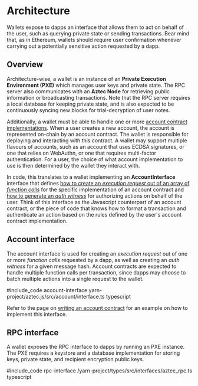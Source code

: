 # Architecture

Wallets expose to dapps an interface that allows them to act on behalf of the user, such as querying private state or sending transactions. Bear mind that, as in Ethereum, wallets should require user confirmation whenever carrying out a potentially sensitive action requested by a dapp.

## Overview

Architecture-wise, a wallet is an instance of an **Private Execution Environment (PXE)** which manages user keys and private state. The RPC server also communicates with an **Aztec Node** for retrieving public information or broadcasting transactions. Note that the RPC server requires a local database for keeping private state, and is also expected to be continuously syncing new blocks for trial-decryption of user notes.

Additionally, a wallet must be able to handle one or more [account contract implementations](../../concepts/foundation/accounts/main.md#account-contracts-and-wallets). When a user creates a new account, the account is represented on-chain by an account contract. The wallet is responsible for deploying and interacting with this contract. A wallet may support multiple flavours of accounts, such as an account that uses ECDSA signatures, or one that relies on WebAuthn, or one that requires multi-factor authentication. For a user, the choice of what account implementation to use is then determined by the wallet they interact with.

In code, this translates to a wallet implementing an **AccountInterface** interface that defines [how to create an _execution request_ out of an array of _function calls_](./main.md#transaction-lifecycle) for the specific implementation of an account contract and [how to generate an _auth witness_](./main.md#authorizing-actions) for authorizing actions on behalf of the user. Think of this interface as the Javascript counterpart of an account contract, or the piece of code that knows how to format a transaction and authenticate an action based on the rules defined by the user's account contract implementation.

## Account interface

The account interface is used for creating an _execution request_ out of one or more _function calls_ requested by a dapp, as well as creating an _auth witness_ for a given message hash. Account contracts are expected to handle multiple function calls per transaction, since dapps may choose to batch multiple actions into a single request to the wallet.

#include_code account-interface yarn-project/aztec.js/src/account/interface.ts typescript

Refer to the page on [writing an account contract](./writing_an_account_contract.md) for an example on how to implement this interface.

## RPC interface

A wallet exposes the RPC interface to dapps by running an PXE instance. The PXE requires a keystore and a database implementation for storing keys, private state, and recipient encryption public keys.

#include_code rpc-interface /yarn-project/types/src/interfaces/aztec_rpc.ts typescript





